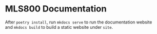 # MLS800 Documentation

After `poetry install`, run `mkdocs serve` to run the documentation website and `mkdocs build` to build a static website under `site`.